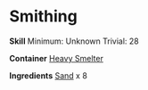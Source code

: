 <!-- TITLE: Sheet Of Glass -->
<!-- SUBTITLE:  -->
# Smithing
**Skill**
Minimum: Unknown
Trivial: 28

**Container**
[Heavy Smelter](heavy-smelter)

**Ingredients**
[Sand](sand) x 8